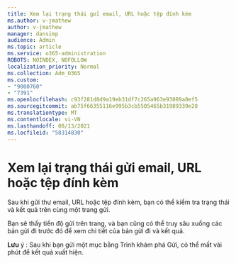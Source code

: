 ```yaml
---
title: Xem lại trạng thái gửi email, URL hoặc tệp đính kèm
ms.author: v-jmathew
author: v-jmathew
manager: dansimp
audience: Admin
ms.topic: article
ms.service: o365-administration
ROBOTS: NOINDEX, NOFOLLOW
localization_priority: Normal
ms.collection: Adm_O365
ms.custom:
- "9000760"
- "7391"
ms.openlocfilehash: c93f281d8d9a19eb31df7c265a963e93089a0ef5
ms.sourcegitcommit: ab75f66355116e995b3cb5505465b31989339e28
ms.translationtype: MT
ms.contentlocale: vi-VN
ms.lasthandoff: 08/13/2021
ms.locfileid: "58314830"
---
```

# <a name="review-the-status-of-an-email-url-or-attachment-submission"></a>Xem lại trạng thái gửi email, URL hoặc tệp đính kèm

Sau khi gửi thư email, URL hoặc tệp đính kèm, bạn có thể kiểm tra trạng thái và kết quả trên cùng một trang gửi.

Bạn sẽ thấy tiến độ gửi trên trang, và bạn cũng có thể truy sâu xuống các bản gửi đi trước đó để xem chi tiết của bản gửi đi và kết quả.

**Lưu** ý : Sau khi bạn gửi một mục bằng Trình khám phá Gửi, có thể mất vài phút để kết quả xuất hiện.
